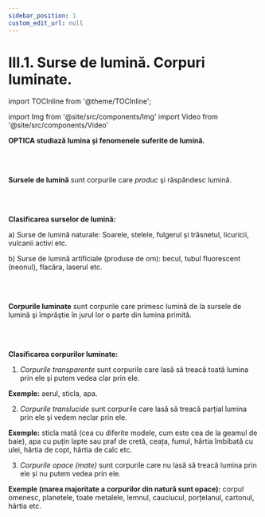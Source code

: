 ```yaml
---
sidebar_position: 1
custom_edit_url: null
---
```


# III.1. Surse de lumină. Corpuri luminate.


import TOCInline from '@theme/TOCInline';

<TOCInline toc={toc} />



import Img from '@site/src/components/Img'
import Video from '@site/src/components/Video'



<div class="alert alert--primary" role="alert">

**OPTICA studiază lumina și fenomenele suferite de lumină.**

</div>


<br></br>


<div class="alert alert--primary" role="alert">


**Sursele de lumină** sunt corpurile care _produc_ şi răspândesc lumină.


</div>




<br></br>



<div class="alert alert--primary" role="alert">


**Clasificarea surselor de lumină:**

a)	Surse de lumină naturale: Soarele, stelele, fulgerul și trăsnetul, licuricii, vulcanii activi etc.

b)	Surse de lumină artificiale (produse de om): becul, tubul fluorescent (neonul), flacăra, laserul etc.


</div>



<br></br>

<div class="alert alert--primary" role="alert">

**Corpurile luminate** sunt corpurile care primesc lumină de la sursele de lumină şi împrăştie în jurul lor o parte din lumina primită.

</div>


<br></br>



<div class="alert alert--primary" role="alert">


**Clasificarea corpurilor luminate:**


1)	_Corpurile transparente_ sunt corpurile care lasă să treacă toată lumina prin ele și putem vedea clar prin ele.

**Exemple:** aerul, sticla, apa.

2)	_Corpurile translucide_ sunt corpurile care lasă să treacă parțial lumina prin ele și vedem neclar prin ele.

**Exemple:** sticla mată (cea cu diferite modele, cum este cea de la geamul de baie), apa cu puțin lapte sau praf de cretă, ceața, fumul, hârtia îmbibată cu ulei, hârtia de copt, hârtia de calc etc.

3)	_Corpurile opace (mate)_ sunt corpurile care nu lasă să treacă lumina prin ele și nu putem vedea prin ele.

**Exemple (marea majoritate a corpurilor din natură sunt opace):** corpul omenesc, planetele, toate metalele, lemnul, cauciucul, porțelanul, cartonul, hârtia etc.


</div>



